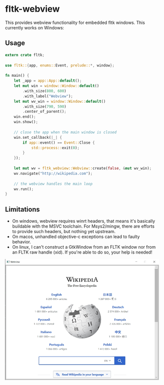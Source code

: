 # fltk-webview

This provides webview functionality for embedded fltk windows. This currently works on Windows:

## Usage

```rust
extern crate fltk;

use fltk::{app, enums::Event, prelude::*, window};

fn main() {
    let _app = app::App::default();
    let mut win = window::Window::default()
        .with_size(800, 600)
        .with_label("Webview");
    let mut wv_win = window::Window::default()
        .with_size(790, 590)
        .center_of_parent();
    win.end();
    win.show();

    // close the app when the main window is closed
    win.set_callback(|_| {
        if app::event() == Event::Close {
            std::process::exit(0);
        }
    });

    let mut wv = fltk_webview::Webview::create(false, &mut wv_win);
    wv.navigate("http://wikipedia.com");
    
    // the webview handles the main loop
    wv.run();
}
```

## Limitations
- On windows, webview requires winrt headers, that means it's basically buildable with the MSVC toolchain. For Msys2/mingw, there are efforts to provide such headers, but nothing yet upstream.
- On macos, unhandled objective-c exceptions can lead to faulty behavior.
- On linux, I can't construct a GtkWindow from an FLTK window nor from an FLTK raw handle (xid). If you're able to do so, your help is needed!


![alt_test](screenshots/ex.jpg)
